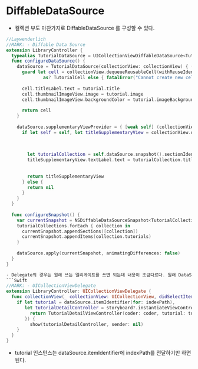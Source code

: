 # DiffableDataSource

- 컬렉션 뷰도 마찬가지로 DiffableDataSource 를 구성할 수 있다.
```Swift
//Laywenderlich
//MARK: - Diffable Data Source
extension LibraryController {
  typealias TutorialDataSource = UICollectionViewDiffableDataSource<TutorialCollection, Tutorial>
  func configureDataSource() {
    dataSource = TutorialDataSource(collectionView: collectionView) { (collectionView, indexPath, tutorial) -> UICollectionViewCell? in
      guard let cell = collectionView.dequeueReusableCell(withReuseIdentifier: TutorialCell.reuseIdentifier, for: indexPath)
              as? TutorialCell else { fatalError("Cannot create new cell") }
      
      cell.titleLabel.text = tutorial.title
      cell.thumbnailImageView.image = tutorial.image
      cell.thumbnailImageView.backgroundColor = tutorial.imageBackgroundColor
      
      return cell
    }
    
    dataSource.supplementaryViewProvider = { [weak self] (collectionView: UICollectionView, kind: String, indexPath: IndexPath) -> UICollectionReusableView? in
      if let self = self, let titleSupplementaryView = collectionView.dequeueReusableSupplementaryView(ofKind: UICollectionView.elementKindSectionHeader,
                                                                                      withReuseIdentifier: TitleSupplementaryView.reuseIdentifier,
                                                                                      for: indexPath) as? TitleSupplementaryView {
        
        let tutorialCollection = self.dataSource.snapshot().sectionIdentifiers[indexPath.section]
        titleSupplementaryView.textLabel.text = tutorialCollection.title
        
        
        return titleSupplementaryView
      } else {
        return nil
      }
    }
  }
  
  func configureSnapshot() {
    var currentSnapshot = NSDiffableDataSourceSnapshot<TutorialCollection, Tutorial>()
    tutorialCollections.forEach { collection in
      currentSnapshot.appendSections([collection])
      currentSnapshot.appendItems(collection.tutorials)
    }
    
    dataSource.apply(currentSnapshot, animatingDifferences: false)
  }
}

- Delegate의 경우는 원래 쓰는 델리게이트를 쓰면 되는데 내용이 조금다르다. 원래 DataSource를 사용할때는 아이템 배열에서 indexPath.item 식으로 해당 순서의 인스턴스를 가져오는데 dataSource를 사용하면 아래처럼 쓸 수 있다.
```Swift
//MARK: - UICollectionViewDelegate
extension LibraryController: UICollectionViewDelegate {
  func collectionView(_ collectionView: UICollectionView, didSelectItemAt indexPath: IndexPath) {
    if let tutorial = dataSource.itemIdentifier(for: indexPath),
       let tutorialDetailController = storyboard?.instantiateViewController(identifier: TutorialDetailViewController.identifier, creator: { coder in
         return TutorialDetailViewController(coder: coder, tutorial: tutorial)
       }) {
         show(tutorialDetailController, sender: nil)
    }
  }
}
```
- tutorial 인스턴스는 dataSource.itemIdentifier에 indexPath를 전달하기만 하면 된다.
